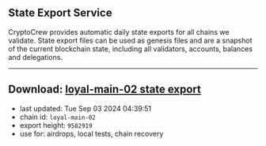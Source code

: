 ## State Export Service
CryptoCrew provides automatic daily state exports for all chains we validate. State export files can be used as genesis files and are a snapshot of the current blockchain state, including all validators, accounts, balances and delegations.

---
**Download: [loyal-main-02 state export](https://dl-eu2.ccvalidators.com/SERVICE/loyal/loyal-main-02_export_9582919.json)**
---

- last updated: Tue Sep 03 2024 04:39:51
- chain id: `loyal-main-02`
- export height: `9582919`
- use for: airdrops, local tests, chain recovery
